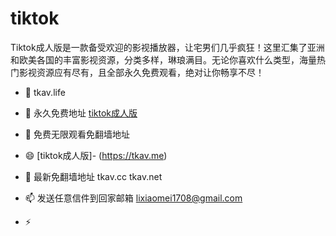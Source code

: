 # tiktok
Tiktok成人版是一款备受欢迎的影视播放器，让宅男们几乎疯狂！这里汇集了亚洲和欧美各国的丰富影视资源，分类多样，琳琅满目。无论你喜欢什么类型，海量热门影视资源应有尽有，且全部永久免费观看，绝对让你畅享不尽！
- 👋 tkav.life
- 👀 永久免费地址 [tiktok成人版](https://tkav.life)
- 🌱 免费无限观看免翻墙地址  
- 😄 [tiktok成人版]- (https://tkav.me)
- 💞️ 最新免翻墙地址  tkav.cc        tkav.net
- 📫 发送任意信件到回家邮箱 lixiaomei1708@gmail.com
 
- ⚡ 
